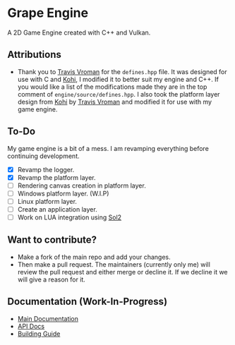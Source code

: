 # Grape Engine
A 2D Game Engine created with C++ and Vulkan.

## Attributions
- Thank you to [Travis Vroman](https://github.com/travisvroman) for the ``defines.hpp`` file. It was designed for use with C and [Kohi](https://github.com/travisvroman/kohi), I modified it to better suit my engine and C++. If you would like a list of the modifications made they are in the top comment of ``engine/source/defines.hpp``. I also took the platform layer design from [Kohi](https://github.com/travisvroman/kohi) by [Travis Vroman](https://github.com/travisvroman) and modified it for use with my game engine.

## To-Do
My game engine is a bit of a mess. I am revamping everything before continuing development.
- [X] Revamp the logger.
- [X] Revamp the platform layer.
- [ ] Rendering canvas creation in platform layer.
- [ ] Windows platform layer. (W.I.P)
- [ ] Linux platform layer.
- [ ] Create an application layer.
- [ ] Work on LUA integration using [Sol2](https://github.com/ThePhD/sol2)

## Want to contribute?
- Make a fork of the main repo and add your changes.
- Then make a pull request. The maintainers (currently only me) will review the pull request and either merge or decline it. If we decline it we will give a reason for it.

## Documentation (Work-In-Progress)
- [Main Documentation](https://github.com/BlurrySquire/Grape-Engine/blob/main/documentation/documentation.md)
- [API Docs](https://github.com/BlurrySquire/Grape-Engine/blob/main/documentation/api_documentation.md)
- [Building Guide](https://github.com/BlurrySquire/Grape-Engine/blob/main/documentation/building.md)
